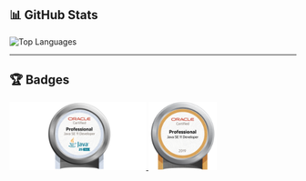 ## 📊 GitHub Stats

<div align="left">
<img src="https://github-readme-stats-inky-eta-39.vercel.app/api/top-langs/?username=meIwata&count_private=true&layout=compact&card_width=450" alt="Top Languages"/>

[//]: # (  <img src="https://github-readme-stats.vercel.app/api?username=meIwata" alt="GitHub Stats"/>)
</div>

---

## 🏆 Badges

<a href="https://drive.google.com/file/d/1Xk126kZXJY45UvRONZ1qn_xWKg_7YpMK/view?usp=drive_link">
  <img src="images/OCPJSE11.jpg" alt="Oracle Badge" width="240"/>
</a>
<a href="https://catalog-education.oracle.com/ords/certview/sharebadge?id=07DFE6E0F21C271A5A6F5CCB35F71A3EF1A2D7026498B5052549E843C88371D3">
  <img src="images/OCPJSE11.png" alt="Oracle Badge" width="120"/>
</a>


